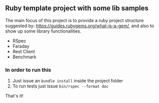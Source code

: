 ## Ruby template project with some lib samples

The main focus of this project is to provide a ruby project structure suggested by: https://guides.rubygems.org/what-is-a-gem/, and also to show up some library functionalities.

* RSpec
* Faraday
* Rest Client
* Benchmark

### In order to run this

1. Just issue an `bundle install` inside the project folder
2. To run tests just issue `bin/rspec --format doc`

That's it!